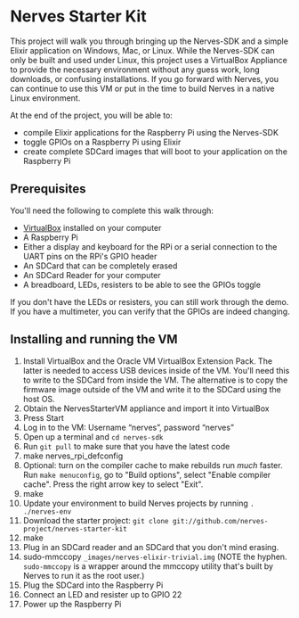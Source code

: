 Nerves Starter Kit
==================

This project will walk you through bringing up the Nerves-SDK and a simple
Elixir application on Windows, Mac, or Linux. While the Nerves-SDK can only be built and
used under Linux, this project uses a VirtualBox Appliance to provide the
necessary environment without any guess work, long downloads, or confusing
installations. If you go forward with Nerves, you can continue to use this VM or
put in the time to build Nerves in a native Linux environment.

At the end of the project, you will be able to:

- compile Elixir applications for the Raspberry Pi using the Nerves-SDK
- toggle GPIOs on a Raspberry Pi using Elixir
- create complete SDCard images that will boot to your application on the
  Raspberry Pi

## Prerequisites

You'll need the following to complete this walk through:

- [VirtualBox](https://www.virtualbox.org/) installed on your computer
- A Raspberry Pi
- Either a display and keyboard for the RPi or a serial connection to the
  UART pins on the RPi's GPIO header
- An SDCard that can be completely erased
- An SDCard Reader for your computer
- A breadboard, LEDs, resisters to be able to see the GPIOs toggle

If you don't have the LEDs or resisters, you can still work through the demo. If
you have a multimeter, you can verify that the GPIOs are indeed changing.

## Installing and running the VM

1. Install VirtualBox and the Oracle VM VirtualBox Extension Pack. The latter
   is needed to access USB devices inside of the VM. You'll need this to write
   to the SDCard from inside the VM. The alternative is to copy the firmware
   image outside of the VM and write it to the SDCard using the host OS.
2. Obtain the NervesStarterVM appliance and import it into VirtualBox
3. Press Start
4. Log in to the VM: Username “nerves”, password “nerves”
5. Open up a terminal and `cd nerves-sdk`
6. Run `git pull` to make sure that you have the latest code
6. make nerves_rpi_defconfig
6. Optional: turn on the compiler cache to make rebuilds run *much* faster. Run
   `make menuconfig`, go to "Build options", select "Enable compiler cache".
    Press the right arrow key to select "Exit".
7. make
8. Update your environment to build Nerves projects by running `. ./nerves-env`
9. Download the starter project: `git clone git://github.com/nerves-project/nerves-starter-kit`
10. make
11. Plug in an SDCard reader and an SDCard that you don't mind erasing.
12. sudo-mmccopy `_images/nerves-elixir-trivial.img` (NOTE the hyphen.
    `sudo-mmccopy` is a wrapper around the mmccopy utility that's built by
    Nerves to run it as the root user.)
13. Plug the SDCard into the Raspberry Pi
14. Connect an LED and resister up to GPIO 22
15. Power up the Raspberry Pi
